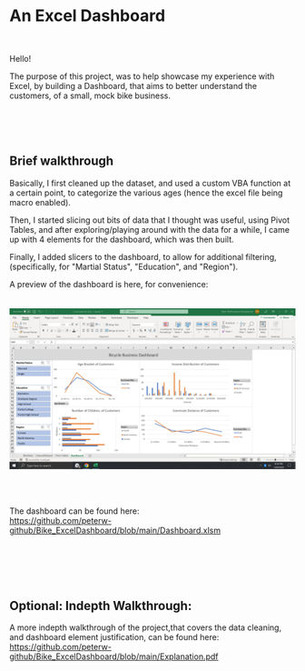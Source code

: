 
# An Excel Dashboard

<br>

Hello! 

The purpose of this project, was to help showcase my experience with Excel, by building a Dashboard, that aims to better understand the customers, of a small, mock bike business.


<br>
<br>
<br>


## Brief walkthrough

Basically, I first cleaned up the dataset, and used a custom VBA function at a certain point, to categorize the various ages (hence the excel file being macro enabled). 

Then, I started slicing out bits of data that I thought was useful, using Pivot Tables, and after exploring/playing around with the data for a while, I came up with 4 elements for the dashboard, which was then built. 

Finally, I added slicers to the dashboard, to allow for additional filtering, (specifically, for "Martial Status", "Education", and "Region").

A preview of the dashboard is here, for convenience: <br><br><br>
![Image Of Excel Dashboard](https://github.com/peterw-github/Bike_ExcelDashboard/blob/main/Images/Dashboard%20Preview.JPG)

<br>
<br>

The dashboard can be found here: <br>
https://github.com/peterw-github/Bike_ExcelDashboard/blob/main/Dashboard.xlsm


<br>
<br>
<br>
<br>


## Optional: Indepth Walkthrough:

A more indepth walkthrough of the project,that covers the data cleaning, and dashboard element justification, can be found here: <br>
https://github.com/peterw-github/Bike_ExcelDashboard/blob/main/Explanation.pdf



